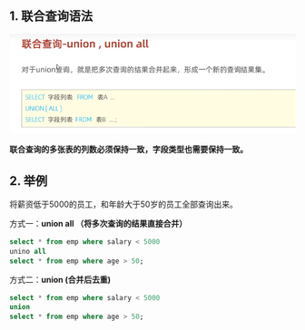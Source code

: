 ## 1. 联合查询语法

![image-20230102185344749](35.多表查询-联合查询.assets/image-20230102185344749.png)

**联合查询的多张表的列数必须保持一致，字段类型也需要保持一致。**

## 2. 举例

将薪资低于5000的员工，和年龄大于50岁的员工全部查询出来。

方式一：**union all  （将多次查询的结果直接合并）**

```sql
select * from emp where salary < 5000
unino all
select * from emp where age > 50;
```

方式二：**union (合并后去重)**

```sql
select * from emp where salary < 5000 
union 
select * from emp where age > 50;
```

